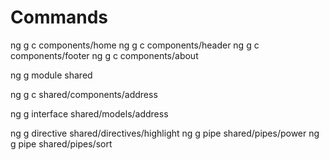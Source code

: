# Commands


ng g c components/home
ng g c components/header
ng g c components/footer
ng g c components/about

ng g module shared

ng g c shared/components/address

ng g interface shared/models/address

ng g directive shared/directives/highlight
ng g pipe shared/pipes/power
ng g pipe shared/pipes/sort

